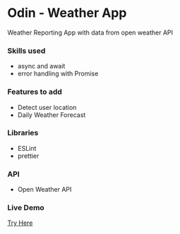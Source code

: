 # Odin - Weather App
Weather Reporting App with data from open weather API

### Skills used
- async and await
- error handling with Promise

### Features to add
- Detect user location
- Daily Weather Forecast

### Libraries
- ESLint
- prettier

### API
- Open Weather API

### Live Demo
[Try Here](https://tymc47.github.io/odin-weatherapp/)